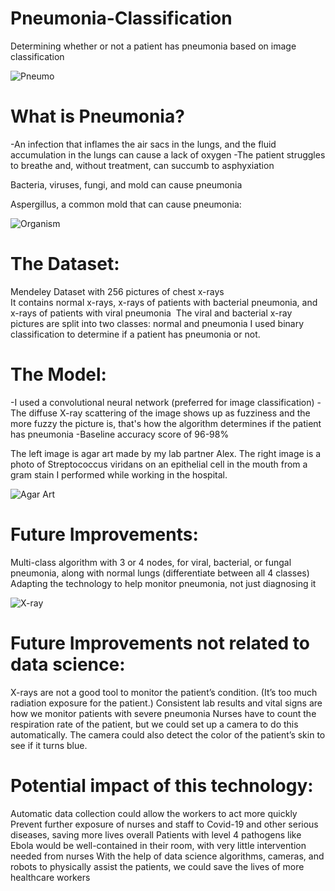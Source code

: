 # Pneumonia-Classification
Determining whether or not a patient has pneumonia based on image classification

![Pneumo](https://i.imgur.com/epg3mFK.png)


# What is Pneumonia? 
-An infection that inflames the air sacs in the lungs, and the fluid accumulation in the lungs can cause a lack of oxygen
-The patient struggles to breathe and, without treatment, can succumb to asphyxiation

Bacteria, viruses, fungi, and mold can cause pneumonia 

Aspergillus, a common mold that can cause pneumonia: 

![Organism](https://i.imgur.com/kagE7Fm.png)

# The Dataset: 
Mendeley Dataset with 256 pictures of chest x-rays  
It contains normal x-rays, x-rays of patients with bacterial pneumonia, and x-rays of patients with viral pneumonia ​​
The viral and bacterial x-ray pictures are split into two classes: normal and pneumonia
I used binary classification to determine if a patient has pneumonia or not. 

# The Model: 
-I used a convolutional neural network (preferred for image classification)
-The diffuse X-ray scattering of the image shows up as fuzziness and the more fuzzy the picture is, that's how the algorithm determines if the patient has pneumonia 
-Baseline accuracy score of 96-98%

The left image is agar art made by my lab partner Alex. 
The right image is a photo of Streptococcus viridans on an epithelial cell in the mouth from a gram stain I performed while working in the hospital.

![Agar Art](https://i.imgur.com/bffZthA.png)

# Future Improvements: 
Multi-class algorithm with 3 or 4 nodes, for viral, bacterial, or fungal pneumonia, along with normal lungs (differentiate between all 4 classes)
Adapting the technology to help monitor pneumonia, not just diagnosing it 

![X-ray](https://i.imgur.com/RB34kxW.png) 

# Future Improvements not related to data science: 
X-rays are not a good tool to monitor the patient’s condition. (It’s too much radiation exposure for the patient.) 
Consistent lab results and vital signs are how we monitor patients with severe pneumonia 
Nurses have to count the respiration rate of the patient, but we could set up a camera to do this automatically. 
The camera could also detect the color of the patient’s skin to see if it turns blue. 

# Potential impact of this technology: 
Automatic data collection could allow the workers to act more quickly
Prevent further exposure of nurses and staff to Covid-19 and other serious diseases, saving more lives overall
Patients with level 4 pathogens like Ebola would be well-contained in their room, with very little intervention needed from nurses
With the help of data science algorithms, cameras, and robots to physically assist the patients, we could save the lives of more healthcare workers

